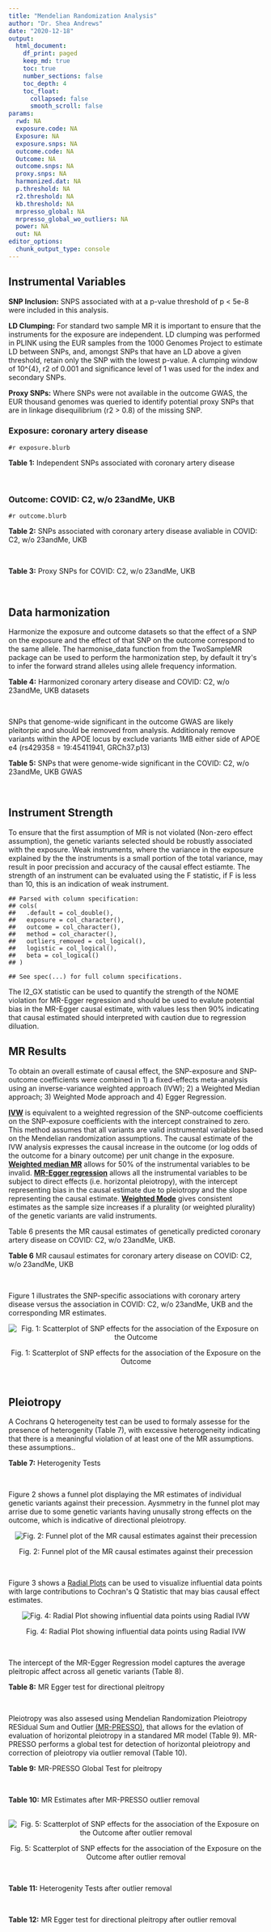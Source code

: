 ```yaml
---
title: "Mendelian Randomization Analysis"
author: "Dr. Shea Andrews"
date: "2020-12-18"
output:
  html_document:
    df_print: paged
    keep_md: true
    toc: true
    number_sections: false
    toc_depth: 4
    toc_float:
      collapsed: false
      smooth_scroll: false
params:
  rwd: NA
  exposure.code: NA
  Exposure: NA
  exposure.snps: NA
  outcome.code: NA
  Outcome: NA
  outcome.snps: NA
  proxy.snps: NA
  harmonized.dat: NA
  p.threshold: NA
  r2.threshold: NA
  kb.threshold: NA
  mrpresso_global: NA
  mrpresso_global_wo_outliers: NA
  power: NA
  out: NA
editor_options:
  chunk_output_type: console
---
```







## Instrumental Variables
**SNP Inclusion:** SNPS associated with at a p-value threshold of p < 5e-8 were included in this analysis.
<br>

**LD Clumping:** For standard two sample MR it is important to ensure that the instruments for the exposure are independent. LD clumping was performed in PLINK using the EUR samples from the 1000 Genomes Project to estimate LD between SNPs, and, amongst SNPs that have an LD above a given threshold, retain only the SNP with the lowest p-value. A clumping window of 10^{4}, r2 of 0.001 and significance level of 1 was used for the index and secondary SNPs.
<br>

**Proxy SNPs:** Where SNPs were not available in the outcome GWAS, the EUR thousand genomes was queried to identify potential proxy SNPs that are in linkage disequilibrium (r2 > 0.8) of the missing SNP.
<br>

### Exposure: coronary artery disease
`#r exposure.blurb`
<br>

**Table 1:** Independent SNPs associated with coronary artery disease
<div data-pagedtable="false">
  <script data-pagedtable-source type="application/json">
{"columns":[{"label":["SNP"],"name":[1],"type":["chr"],"align":["left"]},{"label":["CHROM"],"name":[2],"type":["dbl"],"align":["right"]},{"label":["POS"],"name":[3],"type":["dbl"],"align":["right"]},{"label":["REF"],"name":[4],"type":["chr"],"align":["left"]},{"label":["ALT"],"name":[5],"type":["chr"],"align":["left"]},{"label":["AF"],"name":[6],"type":["dbl"],"align":["right"]},{"label":["BETA"],"name":[7],"type":["dbl"],"align":["right"]},{"label":["SE"],"name":[8],"type":["dbl"],"align":["right"]},{"label":["Z"],"name":[9],"type":["dbl"],"align":["right"]},{"label":["P"],"name":[10],"type":["dbl"],"align":["right"]},{"label":["N"],"name":[11],"type":["dbl"],"align":["right"]},{"label":["TRAIT"],"name":[12],"type":["chr"],"align":["left"]}],"data":[{"1":"rs9970807","2":"1","3":"56965664","4":"C","5":"T","6":"0.084903","7":"-0.125750","8":"0.0166950","9":"-7.532200","10":"5.00e-14","11":"184305","12":"coronary_artery_disease"},{"1":"rs7528419","2":"1","3":"109817192","4":"A","5":"G","6":"0.214180","7":"-0.114530","8":"0.0114820","9":"-9.974740","10":"1.97e-23","11":"184305","12":"coronary_artery_disease"},{"1":"rs6689306","2":"1","3":"154395946","4":"A","5":"G","6":"0.552455","7":"-0.056012","8":"0.0094061","9":"-5.954859","10":"2.60e-09","11":"184305","12":"coronary_artery_disease"},{"1":"rs67180937","2":"1","3":"222823743","4":"T","5":"G","6":"0.663052","7":"0.078807","8":"0.0110551","9":"7.128565","10":"1.01e-12","11":"184305","12":"coronary_artery_disease"},{"1":"rs16986953","2":"2","3":"19942473","4":"G","5":"A","6":"0.104706","7":"0.085160","8":"0.0150265","9":"5.667320","10":"1.45e-08","11":"184305","12":"coronary_artery_disease"},{"1":"rs515135","2":"2","3":"21286057","4":"T","5":"C","6":"0.791985","7":"0.067499","8":"0.0121924","9":"5.536154","10":"3.09e-08","11":"184305","12":"coronary_artery_disease"},{"1":"rs7568458","2":"2","3":"85788175","4":"T","5":"A","6":"0.448518","7":"0.059618","8":"0.0095093","9":"6.269440","10":"3.62e-10","11":"184305","12":"coronary_artery_disease"},{"1":"rs17678683","2":"2","3":"145286559","4":"T","5":"G","6":"0.087681","7":"0.098786","8":"0.0166548","9":"5.931380","10":"3.00e-09","11":"184305","12":"coronary_artery_disease"},{"1":"rs115654617","2":"2","3":"203893999","4":"C","5":"A","6":"0.106962","7":"0.137846","8":"0.0158314","9":"8.707130","10":"3.12e-18","11":"184305","12":"coronary_artery_disease"},{"1":"rs1199338","2":"3","3":"138087467","4":"A","5":"C","6":"0.161866","7":"0.073596","8":"0.0124987","9":"5.888290","10":"3.90e-09","11":"184305","12":"coronary_artery_disease"},{"1":"rs17087335","2":"4","3":"57838583","4":"G","5":"T","6":"0.214637","7":"0.060764","8":"0.0111159","9":"5.466400","10":"4.59e-08","11":"184305","12":"coronary_artery_disease"},{"1":"rs4593108","2":"4","3":"148281001","4":"C","5":"G","6":"0.204651","7":"-0.070830","8":"0.0115558","9":"-6.129390","10":"8.82e-10","11":"184305","12":"coronary_artery_disease"},{"1":"rs9349379","2":"6","3":"12903957","4":"A","5":"G","6":"0.431606","7":"0.131836","8":"0.0096527","9":"13.657900","10":"1.81e-42","11":"184305","12":"coronary_artery_disease"},{"1":"rs56336142","2":"6","3":"39134099","4":"T","5":"C","6":"0.192738","7":"-0.066813","8":"0.0118763","9":"-5.625740","10":"1.85e-08","11":"184305","12":"coronary_artery_disease"},{"1":"rs12202017","2":"6","3":"134173151","4":"A","5":"G","6":"0.300047","7":"-0.066813","8":"0.0099612","9":"-6.707320","10":"1.98e-11","11":"184305","12":"coronary_artery_disease"},{"1":"rs9457927","2":"6","3":"160910282","4":"A","5":"G","6":"0.018743","7":"0.357354","8":"0.0373549","9":"9.566460","10":"1.11e-21","11":"184305","12":"coronary_artery_disease"},{"1":"rs55730499","2":"6","3":"161005610","4":"C","5":"T","6":"0.056243","7":"0.316641","8":"0.0242403","9":"13.062600","10":"5.39e-39","11":"184305","12":"coronary_artery_disease"},{"1":"rs2107595","2":"7","3":"19049388","4":"G","5":"A","6":"0.200470","7":"0.073415","8":"0.0112951","9":"6.499720","10":"8.05e-11","11":"184305","12":"coronary_artery_disease"},{"1":"rs11556924","2":"7","3":"129663496","4":"C","5":"T","6":"0.313325","7":"-0.072569","8":"0.0110605","9":"-6.561100","10":"5.34e-11","11":"184305","12":"coronary_artery_disease"},{"1":"rs3918226","2":"7","3":"150690176","4":"C","5":"T","6":"0.064515","7":"0.133315","8":"0.0221275","9":"6.024860","10":"1.69e-09","11":"184305","12":"coronary_artery_disease"},{"1":"rs2891168","2":"9","3":"22098619","4":"A","5":"G","6":"0.488668","7":"0.193401","8":"0.0091877","9":"21.050000","10":"2.29e-98","11":"184305","12":"coronary_artery_disease"},{"1":"rs2519093","2":"9","3":"136141870","4":"C","5":"T","6":"0.190872","7":"0.079704","8":"0.0117524","9":"6.781930","10":"1.19e-11","11":"184305","12":"coronary_artery_disease"},{"1":"rs2487928","2":"10","3":"30323892","4":"G","5":"A","6":"0.418221","7":"0.062633","8":"0.0095049","9":"6.589550","10":"4.41e-11","11":"184305","12":"coronary_artery_disease"},{"1":"rs1870634","2":"10","3":"44480811","4":"T","5":"G","6":"0.637485","7":"0.075878","8":"0.0097113","9":"7.813372","10":"5.55e-15","11":"184305","12":"coronary_artery_disease"},{"1":"rs1412444","2":"10","3":"91002927","4":"C","5":"T","6":"0.369131","7":"0.066812","8":"0.0096809","9":"6.901420","10":"5.15e-12","11":"184305","12":"coronary_artery_disease"},{"1":"rs11191416","2":"10","3":"104604916","4":"T","5":"G","6":"0.127470","7":"-0.079249","8":"0.0135252","9":"-5.859360","10":"4.65e-09","11":"184305","12":"coronary_artery_disease"},{"1":"rs10840293","2":"11","3":"9751196","4":"G","5":"A","6":"0.549821","7":"0.054714","8":"0.0096190","9":"5.688117","10":"1.28e-08","11":"184305","12":"coronary_artery_disease"},{"1":"rs2128739","2":"11","3":"103673277","4":"A","5":"C","6":"0.676464","7":"-0.065565","8":"0.0100568","9":"-6.519469","10":"7.05e-11","11":"184305","12":"coronary_artery_disease"},{"1":"rs2681472","2":"12","3":"90008959","4":"A","5":"G","6":"0.201306","7":"0.074114","8":"0.0113331","9":"6.539610","10":"6.17e-11","11":"184305","12":"coronary_artery_disease"},{"1":"rs11065979","2":"12","3":"112059557","4":"C","5":"T","6":"0.365499","7":"0.068556","8":"0.0107672","9":"6.367110","10":"1.93e-10","11":"184305","12":"coronary_artery_disease"},{"1":"rs11838776","2":"13","3":"111040681","4":"G","5":"A","6":"0.263277","7":"0.068566","8":"0.0107552","9":"6.375150","10":"1.83e-10","11":"184305","12":"coronary_artery_disease"},{"1":"rs10139550","2":"14","3":"100145710","4":"C","5":"G","6":"0.423033","7":"0.055380","8":"0.0097569","9":"5.675980","10":"1.38e-08","11":"184305","12":"coronary_artery_disease"},{"1":"rs56062135","2":"15","3":"67455630","4":"C","5":"T","6":"0.205729","7":"-0.069743","8":"0.0118937","9":"-5.863860","10":"4.52e-09","11":"184305","12":"coronary_artery_disease"},{"1":"rs4468572","2":"15","3":"79124475","4":"T","5":"C","6":"0.585831","7":"0.077234","8":"0.0095277","9":"8.106259","10":"4.44e-16","11":"184305","12":"coronary_artery_disease"},{"1":"rs8042271","2":"15","3":"89574218","4":"G","5":"A","6":"0.097718","7":"-0.096711","8":"0.0175662","9":"-5.505516","10":"3.68e-08","11":"184305","12":"coronary_artery_disease"},{"1":"rs7212798","2":"17","3":"59013488","4":"T","5":"C","6":"0.146516","7":"0.079961","8":"0.0142216","9":"5.622500","10":"1.88e-08","11":"184305","12":"coronary_artery_disease"},{"1":"rs663129","2":"18","3":"57838401","4":"G","5":"A","6":"0.256835","7":"0.058163","8":"0.0105173","9":"5.530220","10":"3.20e-08","11":"184305","12":"coronary_artery_disease"},{"1":"rs56289821","2":"19","3":"11188247","4":"G","5":"A","6":"0.100378","7":"-0.133610","8":"0.0170415","9":"-7.840270","10":"4.44e-15","11":"184305","12":"coronary_artery_disease"},{"1":"rs4420638","2":"19","3":"45422946","4":"A","5":"G","6":"0.166036","7":"0.091906","8":"0.0140977","9":"6.519220","10":"7.07e-11","11":"184305","12":"coronary_artery_disease"},{"1":"rs28451064","2":"21","3":"35593827","4":"G","5":"A","6":"0.121186","7":"0.127571","8":"0.0159520","9":"7.997180","10":"1.33e-15","11":"184305","12":"coronary_artery_disease"},{"1":"rs180803","2":"22","3":"24658858","4":"G","5":"T","6":"0.029268","7":"-0.180923","8":"0.0283062","9":"-6.391639","10":"1.64e-10","11":"184305","12":"coronary_artery_disease"}],"options":{"columns":{"min":{},"max":[10]},"rows":{"min":[10],"max":[10]},"pages":{}}}
  </script>
</div>
<br>

### Outcome: COVID: C2, w/o 23andMe, UKB
`#r outcome.blurb`
<br>

**Table 2:** SNPs associated with coronary artery disease avaliable in COVID: C2, w/o 23andMe, UKB
<div data-pagedtable="false">
  <script data-pagedtable-source type="application/json">
{"columns":[{"label":["SNP"],"name":[1],"type":["chr"],"align":["left"]},{"label":["CHROM"],"name":[2],"type":["dbl"],"align":["right"]},{"label":["POS"],"name":[3],"type":["dbl"],"align":["right"]},{"label":["REF"],"name":[4],"type":["chr"],"align":["left"]},{"label":["ALT"],"name":[5],"type":["chr"],"align":["left"]},{"label":["AF"],"name":[6],"type":["dbl"],"align":["right"]},{"label":["BETA"],"name":[7],"type":["dbl"],"align":["right"]},{"label":["SE"],"name":[8],"type":["dbl"],"align":["right"]},{"label":["Z"],"name":[9],"type":["dbl"],"align":["right"]},{"label":["P"],"name":[10],"type":["dbl"],"align":["right"]},{"label":["N"],"name":[11],"type":["dbl"],"align":["right"]},{"label":["TRAIT"],"name":[12],"type":["chr"],"align":["left"]}],"data":[{"1":"rs9970807","2":"1","3":"56965664","4":"C","5":"T","6":"0.09998","7":"-0.00433550","8":"0.026720","9":"-0.16225674","10":"0.871100","11":"926803","12":"covid_vs._population__eur_w/o_23andMe__ukbb"},{"1":"rs7528419","2":"1","3":"109817192","4":"A","5":"G","6":"0.22330","7":"0.00671750","8":"0.018635","9":"0.36047760","10":"0.718500","11":"926803","12":"covid_vs._population__eur_w/o_23andMe__ukbb"},{"1":"rs6689306","2":"1","3":"154395946","4":"A","5":"G","6":"0.56140","7":"-0.00652460","8":"0.016886","9":"-0.38639109","10":"0.699200","11":"911128","12":"covid_vs._population__eur_w/o_23andMe__ukbb"},{"1":"rs67180937","2":"1","3":"222823743","4":"T","5":"G","6":"0.70220","7":"0.02084900","8":"0.021315","9":"0.97813746","10":"0.328000","11":"258678","12":"covid_vs._population__eur_w/o_23andMe__ukbb"},{"1":"rs16986953","2":"2","3":"19942473","4":"G","5":"A","6":"0.07599","7":"-0.00916710","8":"0.029535","9":"-0.31038090","10":"0.756300","11":"926803","12":"covid_vs._population__eur_w/o_23andMe__ukbb"},{"1":"rs515135","2":"2","3":"21286057","4":"T","5":"C","6":"0.81800","7":"-0.00400200","8":"0.021125","9":"-0.18944379","10":"0.849700","11":"916747","12":"covid_vs._population__eur_w/o_23andMe__ukbb"},{"1":"rs7568458","2":"2","3":"85788175","4":"T","5":"A","6":"0.44460","7":"-0.02629400","8":"0.015435","9":"-1.70353094","10":"0.088460","11":"926802","12":"covid_vs._population__eur_w/o_23andMe__ukbb"},{"1":"rs17678683","2":"2","3":"145286559","4":"T","5":"G","6":"0.10840","7":"-0.01122300","8":"0.026495","9":"-0.42358936","10":"0.671900","11":"927103","12":"covid_vs._population__eur_w/o_23andMe__ukbb"},{"1":"rs115654617","2":"2","3":"203893999","4":"C","5":"A","6":"0.12830","7":"0.01329900","8":"0.022832","9":"0.58247197","10":"0.560200","11":"927103","12":"covid_vs._population__eur_w/o_23andMe__ukbb"},{"1":"rs1199338","2":"3","3":"138087467","4":"A","5":"C","6":"0.16320","7":"0.02135300","8":"0.020860","9":"1.02363375","10":"0.306000","11":"926803","12":"covid_vs._population__eur_w/o_23andMe__ukbb"},{"1":"rs17087335","2":"4","3":"57838583","4":"G","5":"T","6":"0.21790","7":"0.03326200","8":"0.019319","9":"1.72172473","10":"0.085120","11":"926803","12":"covid_vs._population__eur_w/o_23andMe__ukbb"},{"1":"rs4593108","2":"4","3":"148281001","4":"C","5":"G","6":"0.18230","7":"-0.02660700","8":"0.022043","9":"-1.20704986","10":"0.227400","11":"916747","12":"covid_vs._population__eur_w/o_23andMe__ukbb"},{"1":"rs9349379","2":"6","3":"12903957","4":"A","5":"G","6":"0.42530","7":"-0.01269600","8":"0.015603","9":"-0.81368968","10":"0.415900","11":"926803","12":"covid_vs._population__eur_w/o_23andMe__ukbb"},{"1":"rs56336142","2":"6","3":"39134099","4":"T","5":"C","6":"0.23370","7":"-0.03217900","8":"0.020365","9":"-1.58011294","10":"0.114100","11":"916745","12":"covid_vs._population__eur_w/o_23andMe__ukbb"},{"1":"rs12202017","2":"6","3":"134173151","4":"A","5":"G","6":"0.26450","7":"-0.02044300","8":"0.020231","9":"-1.01047897","10":"0.312300","11":"907627","12":"covid_vs._population__eur_w/o_23andMe__ukbb"},{"1":"rs9457927","2":"6","3":"160910282","4":"A","5":"G","6":"0.02767","7":"0.07692000","8":"0.066226","9":"1.16147737","10":"0.245400","11":"916083","12":"covid_vs._population__eur_w/o_23andMe__ukbb"},{"1":"rs55730499","2":"6","3":"161005610","4":"C","5":"T","6":"0.06955","7":"-0.03579400","8":"0.031338","9":"-1.14219159","10":"0.253400","11":"927103","12":"covid_vs._population__eur_w/o_23andMe__ukbb"},{"1":"rs2107595","2":"7","3":"19049388","4":"G","5":"A","6":"0.18300","7":"0.01880600","8":"0.023858","9":"0.78824713","10":"0.430600","11":"907627","12":"covid_vs._population__eur_w/o_23andMe__ukbb"},{"1":"rs11556924","2":"7","3":"129663496","4":"C","5":"T","6":"0.35890","7":"-0.03399800","8":"0.015810","9":"-2.15041113","10":"0.031520","11":"926803","12":"covid_vs._population__eur_w/o_23andMe__ukbb"},{"1":"rs3918226","2":"7","3":"150690176","4":"C","5":"T","6":"0.08830","7":"0.00724560","8":"0.029881","9":"0.24248184","10":"0.808400","11":"916747","12":"covid_vs._population__eur_w/o_23andMe__ukbb"},{"1":"rs2891168","2":"9","3":"22098619","4":"A","5":"G","6":"0.45490","7":"0.00267460","8":"0.015357","9":"0.17416162","10":"0.861700","11":"926803","12":"covid_vs._population__eur_w/o_23andMe__ukbb"},{"1":"rs2519093","2":"9","3":"136141870","4":"C","5":"T","6":"0.18290","7":"0.07509800","8":"0.021096","9":"3.55982000","10":"0.000371","11":"911350","12":"covid_vs._population__eur_w/o_23andMe__ukbb"},{"1":"rs2487928","2":"10","3":"30323892","4":"G","5":"A","6":"0.45640","7":"-0.00093731","8":"0.016610","9":"-0.05643046","10":"0.955000","11":"916747","12":"covid_vs._population__eur_w/o_23andMe__ukbb"},{"1":"rs1870634","2":"10","3":"44480811","4":"T","5":"G","6":"0.67390","7":"0.00250630","8":"0.016369","9":"0.15311259","10":"0.878300","11":"927103","12":"covid_vs._population__eur_w/o_23andMe__ukbb"},{"1":"rs1412444","2":"10","3":"91002927","4":"C","5":"T","6":"0.37050","7":"0.00525240","8":"0.016143","9":"0.32536703","10":"0.744900","11":"926803","12":"covid_vs._population__eur_w/o_23andMe__ukbb"},{"1":"rs11191416","2":"10","3":"104604916","4":"T","5":"G","6":"0.11030","7":"-0.02605300","8":"0.027892","9":"-0.93406712","10":"0.350300","11":"917683","12":"covid_vs._population__eur_w/o_23andMe__ukbb"},{"1":"rs10840293","2":"11","3":"9751196","4":"G","5":"A","6":"0.59850","7":"0.03900300","8":"0.018575","9":"2.09975774","10":"0.035750","11":"907627","12":"covid_vs._population__eur_w/o_23andMe__ukbb"},{"1":"rs2128739","2":"11","3":"103673277","4":"A","5":"C","6":"0.73870","7":"0.00956740","8":"0.017128","9":"0.55858244","10":"0.576400","11":"926803","12":"covid_vs._population__eur_w/o_23andMe__ukbb"},{"1":"rs2681472","2":"12","3":"90008959","4":"A","5":"G","6":"0.15290","7":"-0.02029400","8":"0.020427","9":"-0.99348901","10":"0.320500","11":"926803","12":"covid_vs._population__eur_w/o_23andMe__ukbb"},{"1":"rs11065979","2":"12","3":"112059557","4":"C","5":"T","6":"0.39630","7":"-0.02148100","8":"0.016947","9":"-1.26753998","10":"0.205000","11":"916747","12":"covid_vs._population__eur_w/o_23andMe__ukbb"},{"1":"rs11838776","2":"13","3":"111040681","4":"G","5":"A","6":"0.28360","7":"-0.01189000","8":"0.020104","9":"-0.59142459","10":"0.554300","11":"907627","12":"covid_vs._population__eur_w/o_23andMe__ukbb"},{"1":"rs10139550","2":"14","3":"100145710","4":"C","5":"G","6":"0.43770","7":"-0.01170200","8":"0.016637","9":"-0.70337200","10":"0.481800","11":"916747","12":"covid_vs._population__eur_w/o_23andMe__ukbb"},{"1":"rs56062135","2":"15","3":"67455630","4":"C","5":"T","6":"0.24930","7":"-0.00226420","8":"0.019382","9":"-0.11681973","10":"0.907000","11":"917683","12":"covid_vs._population__eur_w/o_23andMe__ukbb"},{"1":"rs4468572","2":"15","3":"79124475","4":"T","5":"C","6":"0.61020","7":"0.01942700","8":"0.016756","9":"1.15940559","10":"0.246300","11":"916747","12":"covid_vs._population__eur_w/o_23andMe__ukbb"},{"1":"rs8042271","2":"15","3":"89574218","4":"G","5":"A","6":"0.08793","7":"-0.00597310","8":"0.039110","9":"-0.15272565","10":"0.878600","11":"916747","12":"covid_vs._population__eur_w/o_23andMe__ukbb"},{"1":"rs7212798","2":"17","3":"59013488","4":"T","5":"C","6":"0.15570","7":"-0.00707320","8":"0.028327","9":"-0.24969817","10":"0.802800","11":"729844","12":"covid_vs._population__eur_w/o_23andMe__ukbb"},{"1":"rs663129","2":"18","3":"57838401","4":"G","5":"A","6":"0.22590","7":"0.00574010","8":"0.018125","9":"0.31669517","10":"0.751500","11":"926139","12":"covid_vs._population__eur_w/o_23andMe__ukbb"},{"1":"rs56289821","2":"19","3":"11188247","4":"G","5":"A","6":"0.10890","7":"-0.02278800","8":"0.024113","9":"-0.94505039","10":"0.344600","11":"927103","12":"covid_vs._population__eur_w/o_23andMe__ukbb"},{"1":"rs4420638","2":"19","3":"45422946","4":"A","5":"G","6":"0.21640","7":"-0.00067657","8":"0.020050","9":"-0.03374414","10":"0.973100","11":"926803","12":"covid_vs._population__eur_w/o_23andMe__ukbb"},{"1":"rs28451064","2":"21","3":"35593827","4":"G","5":"A","6":"0.14640","7":"-0.03034600","8":"0.025284","9":"-1.20020566","10":"0.230100","11":"916747","12":"covid_vs._population__eur_w/o_23andMe__ukbb"},{"1":"rs180803","2":"NA","3":"NA","4":"NA","5":"NA","6":"NA","7":"NA","8":"NA","9":"NA","10":"NA","11":"NA","12":"NA"}],"options":{"columns":{"min":{},"max":[10]},"rows":{"min":[10],"max":[10]},"pages":{}}}
  </script>
</div>
<br>

**Table 3:** Proxy SNPs for COVID: C2, w/o 23andMe, UKB
<div data-pagedtable="false">
  <script data-pagedtable-source type="application/json">
{"columns":[{"label":["target_snp"],"name":[1],"type":["chr"],"align":["left"]},{"label":["proxy_snp"],"name":[2],"type":["chr"],"align":["left"]},{"label":["ld.r2"],"name":[3],"type":["dbl"],"align":["right"]},{"label":["Dprime"],"name":[4],"type":["dbl"],"align":["right"]},{"label":["PHASE"],"name":[5],"type":["chr"],"align":["left"]},{"label":["X12"],"name":[6],"type":["lgl"],"align":["right"]},{"label":["CHROM"],"name":[7],"type":["dbl"],"align":["right"]},{"label":["POS"],"name":[8],"type":["dbl"],"align":["right"]},{"label":["REF.proxy"],"name":[9],"type":["lgl"],"align":["right"]},{"label":["ALT.proxy"],"name":[10],"type":["chr"],"align":["left"]},{"label":["AF"],"name":[11],"type":["dbl"],"align":["right"]},{"label":["BETA"],"name":[12],"type":["dbl"],"align":["right"]},{"label":["SE"],"name":[13],"type":["dbl"],"align":["right"]},{"label":["Z"],"name":[14],"type":["dbl"],"align":["right"]},{"label":["P"],"name":[15],"type":["dbl"],"align":["right"]},{"label":["N"],"name":[16],"type":["dbl"],"align":["right"]},{"label":["TRAIT"],"name":[17],"type":["chr"],"align":["left"]},{"label":["ref"],"name":[18],"type":["lgl"],"align":["right"]},{"label":["ref.proxy"],"name":[19],"type":["chr"],"align":["left"]},{"label":["alt"],"name":[20],"type":["chr"],"align":["left"]},{"label":["alt.proxy"],"name":[21],"type":["lgl"],"align":["right"]},{"label":["ALT"],"name":[22],"type":["lgl"],"align":["right"]},{"label":["REF"],"name":[23],"type":["chr"],"align":["left"]},{"label":["proxy.outcome"],"name":[24],"type":["lgl"],"align":["right"]}],"data":[{"1":"rs180803","2":"rs5760293","3":"1","4":"1","5":"TG/GT","6":"NA","7":"22","8":"24662171","9":"TRUE","10":"G","11":"0.01855","12":"0.052055","13":"0.079406","14":"0.655555","15":"0.5121","16":"904974","17":"covid_vs._population__eur_w/o_23andMe__ukbb","18":"TRUE","19":"G","20":"G","21":"TRUE","22":"TRUE","23":"G","24":"TRUE"}],"options":{"columns":{"min":{},"max":[10]},"rows":{"min":[10],"max":[10]},"pages":{}}}
  </script>
</div>
<br>

## Data harmonization
Harmonize the exposure and outcome datasets so that the effect of a SNP on the exposure and the effect of that SNP on the outcome correspond to the same allele. The harmonise_data function from the TwoSampleMR package can be used to perform the harmonization step, by default it try's to infer the forward strand alleles using allele frequency information.
<br>

**Table 4:** Harmonized coronary artery disease and COVID: C2, w/o 23andMe, UKB datasets
<div data-pagedtable="false">
  <script data-pagedtable-source type="application/json">
{"columns":[{"label":["SNP"],"name":[1],"type":["chr"],"align":["left"]},{"label":["effect_allele.exposure"],"name":[2],"type":["chr"],"align":["left"]},{"label":["other_allele.exposure"],"name":[3],"type":["chr"],"align":["left"]},{"label":["effect_allele.outcome"],"name":[4],"type":["chr"],"align":["left"]},{"label":["other_allele.outcome"],"name":[5],"type":["chr"],"align":["left"]},{"label":["beta.exposure"],"name":[6],"type":["dbl"],"align":["right"]},{"label":["beta.outcome"],"name":[7],"type":["dbl"],"align":["right"]},{"label":["eaf.exposure"],"name":[8],"type":["dbl"],"align":["right"]},{"label":["eaf.outcome"],"name":[9],"type":["dbl"],"align":["right"]},{"label":["remove"],"name":[10],"type":["lgl"],"align":["right"]},{"label":["palindromic"],"name":[11],"type":["lgl"],"align":["right"]},{"label":["ambiguous"],"name":[12],"type":["lgl"],"align":["right"]},{"label":["id.outcome"],"name":[13],"type":["chr"],"align":["left"]},{"label":["chr.outcome"],"name":[14],"type":["dbl"],"align":["right"]},{"label":["pos.outcome"],"name":[15],"type":["dbl"],"align":["right"]},{"label":["se.outcome"],"name":[16],"type":["dbl"],"align":["right"]},{"label":["z.outcome"],"name":[17],"type":["dbl"],"align":["right"]},{"label":["pval.outcome"],"name":[18],"type":["dbl"],"align":["right"]},{"label":["samplesize.outcome"],"name":[19],"type":["dbl"],"align":["right"]},{"label":["outcome"],"name":[20],"type":["chr"],"align":["left"]},{"label":["mr_keep.outcome"],"name":[21],"type":["lgl"],"align":["right"]},{"label":["pval_origin.outcome"],"name":[22],"type":["chr"],"align":["left"]},{"label":["chr.exposure"],"name":[23],"type":["dbl"],"align":["right"]},{"label":["pos.exposure"],"name":[24],"type":["dbl"],"align":["right"]},{"label":["se.exposure"],"name":[25],"type":["dbl"],"align":["right"]},{"label":["z.exposure"],"name":[26],"type":["dbl"],"align":["right"]},{"label":["pval.exposure"],"name":[27],"type":["dbl"],"align":["right"]},{"label":["samplesize.exposure"],"name":[28],"type":["dbl"],"align":["right"]},{"label":["exposure"],"name":[29],"type":["chr"],"align":["left"]},{"label":["mr_keep.exposure"],"name":[30],"type":["lgl"],"align":["right"]},{"label":["pval_origin.exposure"],"name":[31],"type":["chr"],"align":["left"]},{"label":["id.exposure"],"name":[32],"type":["chr"],"align":["left"]},{"label":["action"],"name":[33],"type":["dbl"],"align":["right"]},{"label":["mr_keep"],"name":[34],"type":["lgl"],"align":["right"]},{"label":["pt"],"name":[35],"type":["dbl"],"align":["right"]},{"label":["pleitropy_keep"],"name":[36],"type":["lgl"],"align":["right"]},{"label":["mrpresso_RSSobs"],"name":[37],"type":["lgl"],"align":["right"]},{"label":["mrpresso_pval"],"name":[38],"type":["lgl"],"align":["right"]},{"label":["mrpresso_keep"],"name":[39],"type":["lgl"],"align":["right"]}],"data":[{"1":"rs10139550","2":"G","3":"C","4":"G","5":"C","6":"0.055380","7":"-0.01170200","8":"0.423033","9":"0.43770","10":"FALSE","11":"TRUE","12":"TRUE","13":"LicXkl","14":"14","15":"100145710","16":"0.016637","17":"-0.70337200","18":"0.481800","19":"916747","20":"covidhgi2020anaC2v4eurwoukbb","21":"TRUE","22":"reported","23":"14","24":"100145710","25":"0.0097569","26":"5.675980","27":"1.38e-08","28":"184305","29":"Nikpay2015cad","30":"TRUE","31":"reported","32":"HePmzS","33":"2","34":"FALSE","35":"5e-08","36":"TRUE","37":"NA","38":"NA","39":"NA"},{"1":"rs10840293","2":"A","3":"G","4":"A","5":"G","6":"0.054714","7":"0.03900300","8":"0.549821","9":"0.59850","10":"FALSE","11":"FALSE","12":"FALSE","13":"LicXkl","14":"11","15":"9751196","16":"0.018575","17":"2.09975774","18":"0.035750","19":"907627","20":"covidhgi2020anaC2v4eurwoukbb","21":"TRUE","22":"reported","23":"11","24":"9751196","25":"0.0096190","26":"5.688117","27":"1.28e-08","28":"184305","29":"Nikpay2015cad","30":"TRUE","31":"reported","32":"HePmzS","33":"2","34":"TRUE","35":"5e-08","36":"TRUE","37":"NA","38":"NA","39":"TRUE"},{"1":"rs11065979","2":"T","3":"C","4":"T","5":"C","6":"0.068556","7":"-0.02148100","8":"0.365499","9":"0.39630","10":"FALSE","11":"FALSE","12":"FALSE","13":"LicXkl","14":"12","15":"112059557","16":"0.016947","17":"-1.26753998","18":"0.205000","19":"916747","20":"covidhgi2020anaC2v4eurwoukbb","21":"TRUE","22":"reported","23":"12","24":"112059557","25":"0.0107672","26":"6.367110","27":"1.93e-10","28":"184305","29":"Nikpay2015cad","30":"TRUE","31":"reported","32":"HePmzS","33":"2","34":"TRUE","35":"5e-08","36":"TRUE","37":"NA","38":"NA","39":"TRUE"},{"1":"rs11191416","2":"G","3":"T","4":"G","5":"T","6":"-0.079249","7":"-0.02605300","8":"0.127470","9":"0.11030","10":"FALSE","11":"FALSE","12":"FALSE","13":"LicXkl","14":"10","15":"104604916","16":"0.027892","17":"-0.93406712","18":"0.350300","19":"917683","20":"covidhgi2020anaC2v4eurwoukbb","21":"TRUE","22":"reported","23":"10","24":"104604916","25":"0.0135252","26":"-5.859360","27":"4.65e-09","28":"184305","29":"Nikpay2015cad","30":"TRUE","31":"reported","32":"HePmzS","33":"2","34":"TRUE","35":"5e-08","36":"TRUE","37":"NA","38":"NA","39":"TRUE"},{"1":"rs11556924","2":"T","3":"C","4":"T","5":"C","6":"-0.072569","7":"-0.03399800","8":"0.313325","9":"0.35890","10":"FALSE","11":"FALSE","12":"FALSE","13":"LicXkl","14":"7","15":"129663496","16":"0.015810","17":"-2.15041113","18":"0.031520","19":"926803","20":"covidhgi2020anaC2v4eurwoukbb","21":"TRUE","22":"reported","23":"7","24":"129663496","25":"0.0110605","26":"-6.561100","27":"5.34e-11","28":"184305","29":"Nikpay2015cad","30":"TRUE","31":"reported","32":"HePmzS","33":"2","34":"TRUE","35":"5e-08","36":"TRUE","37":"NA","38":"NA","39":"TRUE"},{"1":"rs115654617","2":"A","3":"C","4":"A","5":"C","6":"0.137846","7":"0.01329900","8":"0.106962","9":"0.12830","10":"FALSE","11":"FALSE","12":"FALSE","13":"LicXkl","14":"2","15":"203893999","16":"0.022832","17":"0.58247197","18":"0.560200","19":"927103","20":"covidhgi2020anaC2v4eurwoukbb","21":"TRUE","22":"reported","23":"2","24":"203893999","25":"0.0158314","26":"8.707130","27":"3.12e-18","28":"184305","29":"Nikpay2015cad","30":"TRUE","31":"reported","32":"HePmzS","33":"2","34":"TRUE","35":"5e-08","36":"TRUE","37":"NA","38":"NA","39":"TRUE"},{"1":"rs11838776","2":"A","3":"G","4":"A","5":"G","6":"0.068566","7":"-0.01189000","8":"0.263277","9":"0.28360","10":"FALSE","11":"FALSE","12":"FALSE","13":"LicXkl","14":"13","15":"111040681","16":"0.020104","17":"-0.59142459","18":"0.554300","19":"907627","20":"covidhgi2020anaC2v4eurwoukbb","21":"TRUE","22":"reported","23":"13","24":"111040681","25":"0.0107552","26":"6.375150","27":"1.83e-10","28":"184305","29":"Nikpay2015cad","30":"TRUE","31":"reported","32":"HePmzS","33":"2","34":"TRUE","35":"5e-08","36":"TRUE","37":"NA","38":"NA","39":"TRUE"},{"1":"rs1199338","2":"C","3":"A","4":"C","5":"A","6":"0.073596","7":"0.02135300","8":"0.161866","9":"0.16320","10":"FALSE","11":"FALSE","12":"FALSE","13":"LicXkl","14":"3","15":"138087467","16":"0.020860","17":"1.02363375","18":"0.306000","19":"926803","20":"covidhgi2020anaC2v4eurwoukbb","21":"TRUE","22":"reported","23":"3","24":"138087467","25":"0.0124987","26":"5.888290","27":"3.90e-09","28":"184305","29":"Nikpay2015cad","30":"TRUE","31":"reported","32":"HePmzS","33":"2","34":"TRUE","35":"5e-08","36":"TRUE","37":"NA","38":"NA","39":"TRUE"},{"1":"rs12202017","2":"G","3":"A","4":"G","5":"A","6":"-0.066813","7":"-0.02044300","8":"0.300047","9":"0.26450","10":"FALSE","11":"FALSE","12":"FALSE","13":"LicXkl","14":"6","15":"134173151","16":"0.020231","17":"-1.01047897","18":"0.312300","19":"907627","20":"covidhgi2020anaC2v4eurwoukbb","21":"TRUE","22":"reported","23":"6","24":"134173151","25":"0.0099612","26":"-6.707320","27":"1.98e-11","28":"184305","29":"Nikpay2015cad","30":"TRUE","31":"reported","32":"HePmzS","33":"2","34":"TRUE","35":"5e-08","36":"TRUE","37":"NA","38":"NA","39":"TRUE"},{"1":"rs1412444","2":"T","3":"C","4":"T","5":"C","6":"0.066812","7":"0.00525240","8":"0.369131","9":"0.37050","10":"FALSE","11":"FALSE","12":"FALSE","13":"LicXkl","14":"10","15":"91002927","16":"0.016143","17":"0.32536703","18":"0.744900","19":"926803","20":"covidhgi2020anaC2v4eurwoukbb","21":"TRUE","22":"reported","23":"10","24":"91002927","25":"0.0096809","26":"6.901420","27":"5.15e-12","28":"184305","29":"Nikpay2015cad","30":"TRUE","31":"reported","32":"HePmzS","33":"2","34":"TRUE","35":"5e-08","36":"TRUE","37":"NA","38":"NA","39":"TRUE"},{"1":"rs16986953","2":"A","3":"G","4":"A","5":"G","6":"0.085160","7":"-0.00916710","8":"0.104706","9":"0.07599","10":"FALSE","11":"FALSE","12":"FALSE","13":"LicXkl","14":"2","15":"19942473","16":"0.029535","17":"-0.31038090","18":"0.756300","19":"926803","20":"covidhgi2020anaC2v4eurwoukbb","21":"TRUE","22":"reported","23":"2","24":"19942473","25":"0.0150265","26":"5.667320","27":"1.45e-08","28":"184305","29":"Nikpay2015cad","30":"TRUE","31":"reported","32":"HePmzS","33":"2","34":"TRUE","35":"5e-08","36":"TRUE","37":"NA","38":"NA","39":"TRUE"},{"1":"rs17087335","2":"T","3":"G","4":"T","5":"G","6":"0.060764","7":"0.03326200","8":"0.214637","9":"0.21790","10":"FALSE","11":"FALSE","12":"FALSE","13":"LicXkl","14":"4","15":"57838583","16":"0.019319","17":"1.72172473","18":"0.085120","19":"926803","20":"covidhgi2020anaC2v4eurwoukbb","21":"TRUE","22":"reported","23":"4","24":"57838583","25":"0.0111159","26":"5.466400","27":"4.59e-08","28":"184305","29":"Nikpay2015cad","30":"TRUE","31":"reported","32":"HePmzS","33":"2","34":"TRUE","35":"5e-08","36":"TRUE","37":"NA","38":"NA","39":"TRUE"},{"1":"rs17678683","2":"G","3":"T","4":"G","5":"T","6":"0.098786","7":"-0.01122300","8":"0.087681","9":"0.10840","10":"FALSE","11":"FALSE","12":"FALSE","13":"LicXkl","14":"2","15":"145286559","16":"0.026495","17":"-0.42358936","18":"0.671900","19":"927103","20":"covidhgi2020anaC2v4eurwoukbb","21":"TRUE","22":"reported","23":"2","24":"145286559","25":"0.0166548","26":"5.931380","27":"3.00e-09","28":"184305","29":"Nikpay2015cad","30":"TRUE","31":"reported","32":"HePmzS","33":"2","34":"TRUE","35":"5e-08","36":"TRUE","37":"NA","38":"NA","39":"TRUE"},{"1":"rs180803","2":"T","3":"G","4":"T","5":"G","6":"-0.180923","7":"0.05205500","8":"0.029268","9":"0.01855","10":"FALSE","11":"FALSE","12":"FALSE","13":"LicXkl","14":"22","15":"24662171","16":"0.079406","17":"0.65555500","18":"0.512100","19":"904974","20":"covidhgi2020anaC2v4eurwoukbb","21":"TRUE","22":"reported","23":"22","24":"24658858","25":"0.0283062","26":"-6.391639","27":"1.64e-10","28":"184305","29":"Nikpay2015cad","30":"TRUE","31":"reported","32":"HePmzS","33":"2","34":"TRUE","35":"5e-08","36":"TRUE","37":"NA","38":"NA","39":"TRUE"},{"1":"rs1870634","2":"G","3":"T","4":"G","5":"T","6":"0.075878","7":"0.00250630","8":"0.637485","9":"0.67390","10":"FALSE","11":"FALSE","12":"FALSE","13":"LicXkl","14":"10","15":"44480811","16":"0.016369","17":"0.15311259","18":"0.878300","19":"927103","20":"covidhgi2020anaC2v4eurwoukbb","21":"TRUE","22":"reported","23":"10","24":"44480811","25":"0.0097113","26":"7.813372","27":"5.55e-15","28":"184305","29":"Nikpay2015cad","30":"TRUE","31":"reported","32":"HePmzS","33":"2","34":"TRUE","35":"5e-08","36":"TRUE","37":"NA","38":"NA","39":"TRUE"},{"1":"rs2107595","2":"A","3":"G","4":"A","5":"G","6":"0.073415","7":"0.01880600","8":"0.200470","9":"0.18300","10":"FALSE","11":"FALSE","12":"FALSE","13":"LicXkl","14":"7","15":"19049388","16":"0.023858","17":"0.78824713","18":"0.430600","19":"907627","20":"covidhgi2020anaC2v4eurwoukbb","21":"TRUE","22":"reported","23":"7","24":"19049388","25":"0.0112951","26":"6.499720","27":"8.05e-11","28":"184305","29":"Nikpay2015cad","30":"TRUE","31":"reported","32":"HePmzS","33":"2","34":"TRUE","35":"5e-08","36":"TRUE","37":"NA","38":"NA","39":"TRUE"},{"1":"rs2128739","2":"C","3":"A","4":"C","5":"A","6":"-0.065565","7":"0.00956740","8":"0.676464","9":"0.73870","10":"FALSE","11":"FALSE","12":"FALSE","13":"LicXkl","14":"11","15":"103673277","16":"0.017128","17":"0.55858244","18":"0.576400","19":"926803","20":"covidhgi2020anaC2v4eurwoukbb","21":"TRUE","22":"reported","23":"11","24":"103673277","25":"0.0100568","26":"-6.519469","27":"7.05e-11","28":"184305","29":"Nikpay2015cad","30":"TRUE","31":"reported","32":"HePmzS","33":"2","34":"TRUE","35":"5e-08","36":"TRUE","37":"NA","38":"NA","39":"TRUE"},{"1":"rs2487928","2":"A","3":"G","4":"A","5":"G","6":"0.062633","7":"-0.00093731","8":"0.418221","9":"0.45640","10":"FALSE","11":"FALSE","12":"FALSE","13":"LicXkl","14":"10","15":"30323892","16":"0.016610","17":"-0.05643046","18":"0.955000","19":"916747","20":"covidhgi2020anaC2v4eurwoukbb","21":"TRUE","22":"reported","23":"10","24":"30323892","25":"0.0095049","26":"6.589550","27":"4.41e-11","28":"184305","29":"Nikpay2015cad","30":"TRUE","31":"reported","32":"HePmzS","33":"2","34":"TRUE","35":"5e-08","36":"TRUE","37":"NA","38":"NA","39":"TRUE"},{"1":"rs2519093","2":"T","3":"C","4":"T","5":"C","6":"0.079704","7":"0.07509800","8":"0.190872","9":"0.18290","10":"FALSE","11":"FALSE","12":"FALSE","13":"LicXkl","14":"9","15":"136141870","16":"0.021096","17":"3.55982000","18":"0.000371","19":"911350","20":"covidhgi2020anaC2v4eurwoukbb","21":"TRUE","22":"reported","23":"9","24":"136141870","25":"0.0117524","26":"6.781930","27":"1.19e-11","28":"184305","29":"Nikpay2015cad","30":"TRUE","31":"reported","32":"HePmzS","33":"2","34":"TRUE","35":"5e-08","36":"TRUE","37":"NA","38":"NA","39":"TRUE"},{"1":"rs2681472","2":"G","3":"A","4":"G","5":"A","6":"0.074114","7":"-0.02029400","8":"0.201306","9":"0.15290","10":"FALSE","11":"FALSE","12":"FALSE","13":"LicXkl","14":"12","15":"90008959","16":"0.020427","17":"-0.99348901","18":"0.320500","19":"926803","20":"covidhgi2020anaC2v4eurwoukbb","21":"TRUE","22":"reported","23":"12","24":"90008959","25":"0.0113331","26":"6.539610","27":"6.17e-11","28":"184305","29":"Nikpay2015cad","30":"TRUE","31":"reported","32":"HePmzS","33":"2","34":"TRUE","35":"5e-08","36":"TRUE","37":"NA","38":"NA","39":"TRUE"},{"1":"rs28451064","2":"A","3":"G","4":"A","5":"G","6":"0.127571","7":"-0.03034600","8":"0.121186","9":"0.14640","10":"FALSE","11":"FALSE","12":"FALSE","13":"LicXkl","14":"21","15":"35593827","16":"0.025284","17":"-1.20020566","18":"0.230100","19":"916747","20":"covidhgi2020anaC2v4eurwoukbb","21":"TRUE","22":"reported","23":"21","24":"35593827","25":"0.0159520","26":"7.997180","27":"1.33e-15","28":"184305","29":"Nikpay2015cad","30":"TRUE","31":"reported","32":"HePmzS","33":"2","34":"TRUE","35":"5e-08","36":"TRUE","37":"NA","38":"NA","39":"TRUE"},{"1":"rs2891168","2":"G","3":"A","4":"G","5":"A","6":"0.193401","7":"0.00267460","8":"0.488668","9":"0.45490","10":"FALSE","11":"FALSE","12":"FALSE","13":"LicXkl","14":"9","15":"22098619","16":"0.015357","17":"0.17416162","18":"0.861700","19":"926803","20":"covidhgi2020anaC2v4eurwoukbb","21":"TRUE","22":"reported","23":"9","24":"22098619","25":"0.0091877","26":"21.050000","27":"2.29e-98","28":"184305","29":"Nikpay2015cad","30":"TRUE","31":"reported","32":"HePmzS","33":"2","34":"TRUE","35":"5e-08","36":"TRUE","37":"NA","38":"NA","39":"TRUE"},{"1":"rs3918226","2":"T","3":"C","4":"T","5":"C","6":"0.133315","7":"0.00724560","8":"0.064515","9":"0.08830","10":"FALSE","11":"FALSE","12":"FALSE","13":"LicXkl","14":"7","15":"150690176","16":"0.029881","17":"0.24248184","18":"0.808400","19":"916747","20":"covidhgi2020anaC2v4eurwoukbb","21":"TRUE","22":"reported","23":"7","24":"150690176","25":"0.0221275","26":"6.024860","27":"1.69e-09","28":"184305","29":"Nikpay2015cad","30":"TRUE","31":"reported","32":"HePmzS","33":"2","34":"TRUE","35":"5e-08","36":"TRUE","37":"NA","38":"NA","39":"TRUE"},{"1":"rs4420638","2":"G","3":"A","4":"G","5":"A","6":"0.091906","7":"-0.00067657","8":"0.166036","9":"0.21640","10":"FALSE","11":"FALSE","12":"FALSE","13":"LicXkl","14":"19","15":"45422946","16":"0.020050","17":"-0.03374414","18":"0.973100","19":"926803","20":"covidhgi2020anaC2v4eurwoukbb","21":"TRUE","22":"reported","23":"19","24":"45422946","25":"0.0140977","26":"6.519220","27":"7.07e-11","28":"184305","29":"Nikpay2015cad","30":"TRUE","31":"reported","32":"HePmzS","33":"2","34":"TRUE","35":"5e-08","36":"TRUE","37":"NA","38":"NA","39":"TRUE"},{"1":"rs4468572","2":"C","3":"T","4":"C","5":"T","6":"0.077234","7":"0.01942700","8":"0.585831","9":"0.61020","10":"FALSE","11":"FALSE","12":"FALSE","13":"LicXkl","14":"15","15":"79124475","16":"0.016756","17":"1.15940559","18":"0.246300","19":"916747","20":"covidhgi2020anaC2v4eurwoukbb","21":"TRUE","22":"reported","23":"15","24":"79124475","25":"0.0095277","26":"8.106259","27":"4.44e-16","28":"184305","29":"Nikpay2015cad","30":"TRUE","31":"reported","32":"HePmzS","33":"2","34":"TRUE","35":"5e-08","36":"TRUE","37":"NA","38":"NA","39":"TRUE"},{"1":"rs4593108","2":"G","3":"C","4":"G","5":"C","6":"-0.070830","7":"-0.02660700","8":"0.204651","9":"0.18230","10":"FALSE","11":"TRUE","12":"FALSE","13":"LicXkl","14":"4","15":"148281001","16":"0.022043","17":"-1.20704986","18":"0.227400","19":"916747","20":"covidhgi2020anaC2v4eurwoukbb","21":"TRUE","22":"reported","23":"4","24":"148281001","25":"0.0115558","26":"-6.129390","27":"8.82e-10","28":"184305","29":"Nikpay2015cad","30":"TRUE","31":"reported","32":"HePmzS","33":"2","34":"TRUE","35":"5e-08","36":"TRUE","37":"NA","38":"NA","39":"TRUE"},{"1":"rs515135","2":"C","3":"T","4":"C","5":"T","6":"0.067499","7":"-0.00400200","8":"0.791985","9":"0.81800","10":"FALSE","11":"FALSE","12":"FALSE","13":"LicXkl","14":"2","15":"21286057","16":"0.021125","17":"-0.18944379","18":"0.849700","19":"916747","20":"covidhgi2020anaC2v4eurwoukbb","21":"TRUE","22":"reported","23":"2","24":"21286057","25":"0.0121924","26":"5.536154","27":"3.09e-08","28":"184305","29":"Nikpay2015cad","30":"TRUE","31":"reported","32":"HePmzS","33":"2","34":"TRUE","35":"5e-08","36":"TRUE","37":"NA","38":"NA","39":"TRUE"},{"1":"rs55730499","2":"T","3":"C","4":"T","5":"C","6":"0.316641","7":"-0.03579400","8":"0.056243","9":"0.06955","10":"FALSE","11":"FALSE","12":"FALSE","13":"LicXkl","14":"6","15":"161005610","16":"0.031338","17":"-1.14219159","18":"0.253400","19":"927103","20":"covidhgi2020anaC2v4eurwoukbb","21":"TRUE","22":"reported","23":"6","24":"161005610","25":"0.0242403","26":"13.062600","27":"5.39e-39","28":"184305","29":"Nikpay2015cad","30":"TRUE","31":"reported","32":"HePmzS","33":"2","34":"TRUE","35":"5e-08","36":"TRUE","37":"NA","38":"NA","39":"TRUE"},{"1":"rs56062135","2":"T","3":"C","4":"T","5":"C","6":"-0.069743","7":"-0.00226420","8":"0.205729","9":"0.24930","10":"FALSE","11":"FALSE","12":"FALSE","13":"LicXkl","14":"15","15":"67455630","16":"0.019382","17":"-0.11681973","18":"0.907000","19":"917683","20":"covidhgi2020anaC2v4eurwoukbb","21":"TRUE","22":"reported","23":"15","24":"67455630","25":"0.0118937","26":"-5.863860","27":"4.52e-09","28":"184305","29":"Nikpay2015cad","30":"TRUE","31":"reported","32":"HePmzS","33":"2","34":"TRUE","35":"5e-08","36":"TRUE","37":"NA","38":"NA","39":"TRUE"},{"1":"rs56289821","2":"A","3":"G","4":"A","5":"G","6":"-0.133610","7":"-0.02278800","8":"0.100378","9":"0.10890","10":"FALSE","11":"FALSE","12":"FALSE","13":"LicXkl","14":"19","15":"11188247","16":"0.024113","17":"-0.94505039","18":"0.344600","19":"927103","20":"covidhgi2020anaC2v4eurwoukbb","21":"TRUE","22":"reported","23":"19","24":"11188247","25":"0.0170415","26":"-7.840270","27":"4.44e-15","28":"184305","29":"Nikpay2015cad","30":"TRUE","31":"reported","32":"HePmzS","33":"2","34":"TRUE","35":"5e-08","36":"TRUE","37":"NA","38":"NA","39":"TRUE"},{"1":"rs56336142","2":"C","3":"T","4":"C","5":"T","6":"-0.066813","7":"-0.03217900","8":"0.192738","9":"0.23370","10":"FALSE","11":"FALSE","12":"FALSE","13":"LicXkl","14":"6","15":"39134099","16":"0.020365","17":"-1.58011294","18":"0.114100","19":"916745","20":"covidhgi2020anaC2v4eurwoukbb","21":"TRUE","22":"reported","23":"6","24":"39134099","25":"0.0118763","26":"-5.625740","27":"1.85e-08","28":"184305","29":"Nikpay2015cad","30":"TRUE","31":"reported","32":"HePmzS","33":"2","34":"TRUE","35":"5e-08","36":"TRUE","37":"NA","38":"NA","39":"TRUE"},{"1":"rs663129","2":"A","3":"G","4":"A","5":"G","6":"0.058163","7":"0.00574010","8":"0.256835","9":"0.22590","10":"FALSE","11":"FALSE","12":"FALSE","13":"LicXkl","14":"18","15":"57838401","16":"0.018125","17":"0.31669517","18":"0.751500","19":"926139","20":"covidhgi2020anaC2v4eurwoukbb","21":"TRUE","22":"reported","23":"18","24":"57838401","25":"0.0105173","26":"5.530220","27":"3.20e-08","28":"184305","29":"Nikpay2015cad","30":"TRUE","31":"reported","32":"HePmzS","33":"2","34":"TRUE","35":"5e-08","36":"TRUE","37":"NA","38":"NA","39":"TRUE"},{"1":"rs6689306","2":"G","3":"A","4":"G","5":"A","6":"-0.056012","7":"-0.00652460","8":"0.552455","9":"0.56140","10":"FALSE","11":"FALSE","12":"FALSE","13":"LicXkl","14":"1","15":"154395946","16":"0.016886","17":"-0.38639109","18":"0.699200","19":"911128","20":"covidhgi2020anaC2v4eurwoukbb","21":"TRUE","22":"reported","23":"1","24":"154395946","25":"0.0094061","26":"-5.954859","27":"2.60e-09","28":"184305","29":"Nikpay2015cad","30":"TRUE","31":"reported","32":"HePmzS","33":"2","34":"TRUE","35":"5e-08","36":"TRUE","37":"NA","38":"NA","39":"TRUE"},{"1":"rs67180937","2":"G","3":"T","4":"G","5":"T","6":"0.078807","7":"0.02084900","8":"0.663052","9":"0.70220","10":"FALSE","11":"FALSE","12":"FALSE","13":"LicXkl","14":"1","15":"222823743","16":"0.021315","17":"0.97813746","18":"0.328000","19":"258678","20":"covidhgi2020anaC2v4eurwoukbb","21":"TRUE","22":"reported","23":"1","24":"222823743","25":"0.0110551","26":"7.128565","27":"1.01e-12","28":"184305","29":"Nikpay2015cad","30":"TRUE","31":"reported","32":"HePmzS","33":"2","34":"TRUE","35":"5e-08","36":"TRUE","37":"NA","38":"NA","39":"TRUE"},{"1":"rs7212798","2":"C","3":"T","4":"C","5":"T","6":"0.079961","7":"-0.00707320","8":"0.146516","9":"0.15570","10":"FALSE","11":"FALSE","12":"FALSE","13":"LicXkl","14":"17","15":"59013488","16":"0.028327","17":"-0.24969817","18":"0.802800","19":"729844","20":"covidhgi2020anaC2v4eurwoukbb","21":"TRUE","22":"reported","23":"17","24":"59013488","25":"0.0142216","26":"5.622500","27":"1.88e-08","28":"184305","29":"Nikpay2015cad","30":"TRUE","31":"reported","32":"HePmzS","33":"2","34":"TRUE","35":"5e-08","36":"TRUE","37":"NA","38":"NA","39":"TRUE"},{"1":"rs7528419","2":"G","3":"A","4":"G","5":"A","6":"-0.114530","7":"0.00671750","8":"0.214180","9":"0.22330","10":"FALSE","11":"FALSE","12":"FALSE","13":"LicXkl","14":"1","15":"109817192","16":"0.018635","17":"0.36047760","18":"0.718500","19":"926803","20":"covidhgi2020anaC2v4eurwoukbb","21":"TRUE","22":"reported","23":"1","24":"109817192","25":"0.0114820","26":"-9.974740","27":"1.97e-23","28":"184305","29":"Nikpay2015cad","30":"TRUE","31":"reported","32":"HePmzS","33":"2","34":"TRUE","35":"5e-08","36":"TRUE","37":"NA","38":"NA","39":"TRUE"},{"1":"rs7568458","2":"A","3":"T","4":"A","5":"T","6":"0.059618","7":"-0.02629400","8":"0.448518","9":"0.44460","10":"FALSE","11":"TRUE","12":"TRUE","13":"LicXkl","14":"2","15":"85788175","16":"0.015435","17":"-1.70353094","18":"0.088460","19":"926802","20":"covidhgi2020anaC2v4eurwoukbb","21":"TRUE","22":"reported","23":"2","24":"85788175","25":"0.0095093","26":"6.269440","27":"3.62e-10","28":"184305","29":"Nikpay2015cad","30":"TRUE","31":"reported","32":"HePmzS","33":"2","34":"FALSE","35":"5e-08","36":"TRUE","37":"NA","38":"NA","39":"NA"},{"1":"rs8042271","2":"A","3":"G","4":"A","5":"G","6":"-0.096711","7":"-0.00597310","8":"0.097718","9":"0.08793","10":"FALSE","11":"FALSE","12":"FALSE","13":"LicXkl","14":"15","15":"89574218","16":"0.039110","17":"-0.15272565","18":"0.878600","19":"916747","20":"covidhgi2020anaC2v4eurwoukbb","21":"TRUE","22":"reported","23":"15","24":"89574218","25":"0.0175662","26":"-5.505516","27":"3.68e-08","28":"184305","29":"Nikpay2015cad","30":"TRUE","31":"reported","32":"HePmzS","33":"2","34":"TRUE","35":"5e-08","36":"TRUE","37":"NA","38":"NA","39":"TRUE"},{"1":"rs9349379","2":"G","3":"A","4":"G","5":"A","6":"0.131836","7":"-0.01269600","8":"0.431606","9":"0.42530","10":"FALSE","11":"FALSE","12":"FALSE","13":"LicXkl","14":"6","15":"12903957","16":"0.015603","17":"-0.81368968","18":"0.415900","19":"926803","20":"covidhgi2020anaC2v4eurwoukbb","21":"TRUE","22":"reported","23":"6","24":"12903957","25":"0.0096527","26":"13.657900","27":"1.81e-42","28":"184305","29":"Nikpay2015cad","30":"TRUE","31":"reported","32":"HePmzS","33":"2","34":"TRUE","35":"5e-08","36":"TRUE","37":"NA","38":"NA","39":"TRUE"},{"1":"rs9457927","2":"G","3":"A","4":"G","5":"A","6":"0.357354","7":"0.07692000","8":"0.018743","9":"0.02767","10":"FALSE","11":"FALSE","12":"FALSE","13":"LicXkl","14":"6","15":"160910282","16":"0.066226","17":"1.16147737","18":"0.245400","19":"916083","20":"covidhgi2020anaC2v4eurwoukbb","21":"TRUE","22":"reported","23":"6","24":"160910282","25":"0.0373549","26":"9.566460","27":"1.11e-21","28":"184305","29":"Nikpay2015cad","30":"TRUE","31":"reported","32":"HePmzS","33":"2","34":"TRUE","35":"5e-08","36":"TRUE","37":"NA","38":"NA","39":"TRUE"},{"1":"rs9970807","2":"T","3":"C","4":"T","5":"C","6":"-0.125750","7":"-0.00433550","8":"0.084903","9":"0.09998","10":"FALSE","11":"FALSE","12":"FALSE","13":"LicXkl","14":"1","15":"56965664","16":"0.026720","17":"-0.16225674","18":"0.871100","19":"926803","20":"covidhgi2020anaC2v4eurwoukbb","21":"TRUE","22":"reported","23":"1","24":"56965664","25":"0.0166950","26":"-7.532200","27":"5.00e-14","28":"184305","29":"Nikpay2015cad","30":"TRUE","31":"reported","32":"HePmzS","33":"2","34":"TRUE","35":"5e-08","36":"TRUE","37":"NA","38":"NA","39":"TRUE"}],"options":{"columns":{"min":{},"max":[10]},"rows":{"min":[10],"max":[10]},"pages":{}}}
  </script>
</div>
<br>

SNPs that genome-wide significant in the outcome GWAS are likely pleitorpic and should be removed from analysis. Additionaly remove variants within the APOE locus by exclude variants 1MB either side of APOE e4 (rs429358 = 19:45411941, GRCh37.p13)
<br>


**Table 5:** SNPs that were genome-wide significant in the COVID: C2, w/o 23andMe, UKB GWAS
<div data-pagedtable="false">
  <script data-pagedtable-source type="application/json">
{"columns":[{"label":["SNP"],"name":[1],"type":["chr"],"align":["left"]},{"label":["chr.outcome"],"name":[2],"type":["dbl"],"align":["right"]},{"label":["pos.outcome"],"name":[3],"type":["dbl"],"align":["right"]},{"label":["pval.exposure"],"name":[4],"type":["dbl"],"align":["right"]},{"label":["pval.outcome"],"name":[5],"type":["dbl"],"align":["right"]}],"data":[],"options":{"columns":{"min":{},"max":[10]},"rows":{"min":[10],"max":[10]},"pages":{}}}
  </script>
</div>
<br>


## Instrument Strength
To ensure that the first assumption of MR is not violated (Non-zero effect assumption), the genetic variants selected should be robustly associated with the exposure. Weak instruments, where the variance in the exposure explained by the the instruments is a small portion of the total variance, may result in poor precission and accuracy of the causal effect estiamte. The strength of an instrument can be evaluated using the F statistic, if F is less than 10, this is an indication of weak instrument.


```
## Parsed with column specification:
## cols(
##   .default = col_double(),
##   exposure = col_character(),
##   outcome = col_character(),
##   method = col_character(),
##   outliers_removed = col_logical(),
##   logistic = col_logical(),
##   beta = col_logical()
## )
```

```
## See spec(...) for full column specifications.
```

<div data-pagedtable="false">
  <script data-pagedtable-source type="application/json">
{"columns":[{"label":["outliers_removed"],"name":[1],"type":["lgl"],"align":["right"]},{"label":["pve.exposure"],"name":[2],"type":["dbl"],"align":["right"]},{"label":["F"],"name":[3],"type":["dbl"],"align":["right"]},{"label":["Alpha"],"name":[4],"type":["dbl"],"align":["right"]},{"label":["NCP"],"name":[5],"type":["dbl"],"align":["right"]},{"label":["Power"],"name":[6],"type":["dbl"],"align":["right"]}],"data":[{"1":"FALSE","2":"0.01311258","3":"62.77674","4":"0.05","5":"4.562836","6":"0.5699194"}],"options":{"columns":{"min":{},"max":[10]},"rows":{"min":[10],"max":[10]},"pages":{}}}
  </script>
</div>

The I2_GX statistic can be used to quantify the strength of the NOME violation for MR-Egger regression and should be used to evalute potential bias in the MR-Egger causal estimate, with values less then 90% indicating that causal estimated should interpreted with caution due to regression diluation.

<div data-pagedtable="false">
  <script data-pagedtable-source type="application/json">
{"columns":[{"label":["outliers_removed"],"name":[1],"type":["lgl"],"align":["right"]},{"label":["Isq_gx"],"name":[2],"type":["dbl"],"align":["right"]}],"data":[{"1":"FALSE","2":"0.908514"},{"1":"TRUE","2":"NA"}],"options":{"columns":{"min":{},"max":[10]},"rows":{"min":[10],"max":[10]},"pages":{}}}
  </script>
</div>


##  MR Results
To obtain an overall estimate of causal effect, the SNP-exposure and SNP-outcome coefficients were combined in 1) a fixed-effects meta-analysis using an inverse-variance weighted approach (IVW); 2) a Weighted Median approach; 3) Weighted Mode approach and 4) Egger Regression.


[**IVW**](https://doi.org/10.1002/gepi.21758) is equivalent to a weighted regression of the SNP-outcome coefficients on the SNP-exposure coefficients with the intercept constrained to zero. This method assumes that all variants are valid instrumental variables based on the Mendelian randomization assumptions. The causal estimate of the IVW analysis expresses the causal increase in the outcome (or log odds of the outcome for a binary outcome) per unit change in the exposure. [**Weighted median MR**](https://doi.org/10.1002/gepi.21965) allows for 50% of the instrumental variables to be invalid. [**MR-Egger regression**](https://doi.org/10.1093/ije/dyw220) allows all the instrumental variables to be subject to direct effects (i.e. horizontal pleiotropy), with the intercept representing bias in the causal estimate due to pleiotropy and the slope representing the causal estimate. [**Weighted Mode**](https://doi.org/10.1093/ije/dyx102) gives consistent estimates as the sample size increases if a plurality (or weighted plurality) of the genetic variants are valid instruments.
<br>



Table 6 presents the MR causal estimates of genetically predicted coronary artery disease on COVID: C2, w/o 23andMe, UKB.
<br>

**Table 6** MR causaul estimates for coronary artery disease on COVID: C2, w/o 23andMe, UKB
<div data-pagedtable="false">
  <script data-pagedtable-source type="application/json">
{"columns":[{"label":["id.exposure"],"name":[1],"type":["chr"],"align":["left"]},{"label":["id.outcome"],"name":[2],"type":["chr"],"align":["left"]},{"label":["outcome"],"name":[3],"type":["fctr"],"align":["left"]},{"label":["exposure"],"name":[4],"type":["fctr"],"align":["left"]},{"label":["method"],"name":[5],"type":["fctr"],"align":["left"]},{"label":["nsnp"],"name":[6],"type":["int"],"align":["right"]},{"label":["b"],"name":[7],"type":["dbl"],"align":["right"]},{"label":["se"],"name":[8],"type":["dbl"],"align":["right"]},{"label":["pval"],"name":[9],"type":["dbl"],"align":["right"]}],"data":[{"1":"HePmzS","2":"LicXkl","3":"covidhgi2020anaC2v4eurwoukbb","4":"Nikpay2015cad","5":"Inverse variance weighted (fixed effects)","6":"39","7":"0.04884453","8":"0.03333223","9":"0.1428161"},{"1":"HePmzS","2":"LicXkl","3":"covidhgi2020anaC2v4eurwoukbb","4":"Nikpay2015cad","5":"Weighted median","6":"39","7":"0.01225488","8":"0.05287338","9":"0.8167106"},{"1":"HePmzS","2":"LicXkl","3":"covidhgi2020anaC2v4eurwoukbb","4":"Nikpay2015cad","5":"Weighted mode","6":"39","7":"-0.02199297","8":"0.05831487","9":"0.7081664"},{"1":"HePmzS","2":"LicXkl","3":"covidhgi2020anaC2v4eurwoukbb","4":"Nikpay2015cad","5":"MR Egger","6":"39","7":"-0.11262734","8":"0.07696692","9":"0.1518235"}],"options":{"columns":{"min":{},"max":[10]},"rows":{"min":[10],"max":[10]},"pages":{}}}
  </script>
</div>
<br>

Figure 1 illustrates the SNP-specific associations with coronary artery disease versus the association in COVID: C2, w/o 23andMe, UKB and the corresponding MR estimates.
<br>

<div class="figure" style="text-align: center">
<img src="/sc/arion/projects/LOAD/shea/Projects/MRcovid/results/MRcovideurwoukbb/Nikpay2015cad/covidhgi2020anaC2v4eurwoukbb/Nikpay2015cad_5e-8_covidhgi2020anaC2v4eurwoukbb_MR_Analaysis_files/figure-html/scatter_plot-1.png" alt="Fig. 1: Scatterplot of SNP effects for the association of the Exposure on the Outcome"  />
<p class="caption">Fig. 1: Scatterplot of SNP effects for the association of the Exposure on the Outcome</p>
</div>
<br>


## Pleiotropy
A Cochrans Q heterogeneity test can be used to formaly assesse for the presence of heterogenity (Table 7), with excessive heterogeneity indicating that there is a meaningful violation of at least one of the MR assumptions.
these assumptions..
<br>

**Table 7:** Heterogenity Tests
<div data-pagedtable="false">
  <script data-pagedtable-source type="application/json">
{"columns":[{"label":["id.exposure"],"name":[1],"type":["chr"],"align":["left"]},{"label":["id.outcome"],"name":[2],"type":["chr"],"align":["left"]},{"label":["outcome"],"name":[3],"type":["fctr"],"align":["left"]},{"label":["exposure"],"name":[4],"type":["fctr"],"align":["left"]},{"label":["method"],"name":[5],"type":["fctr"],"align":["left"]},{"label":["Q"],"name":[6],"type":["dbl"],"align":["right"]},{"label":["Q_df"],"name":[7],"type":["dbl"],"align":["right"]},{"label":["Q_pval"],"name":[8],"type":["dbl"],"align":["right"]}],"data":[{"1":"HePmzS","2":"LicXkl","3":"covidhgi2020anaC2v4eurwoukbb","4":"Nikpay2015cad","5":"MR Egger","6":"37.53863","7":"37","8":"0.4444023"},{"1":"HePmzS","2":"LicXkl","3":"covidhgi2020anaC2v4eurwoukbb","4":"Nikpay2015cad","5":"Inverse variance weighted","6":"43.05341","7":"38","8":"0.2638395"}],"options":{"columns":{"min":{},"max":[10]},"rows":{"min":[10],"max":[10]},"pages":{}}}
  </script>
</div>
<br>

Figure 2 shows a funnel plot displaying the MR estimates of individual genetic variants against their precession. Aysmmetry in the funnel plot may arrise due to some genetic variants having unusally strong effects on the outcome, which is indicative of directional pleiotropy.
<br>

<div class="figure" style="text-align: center">
<img src="/sc/arion/projects/LOAD/shea/Projects/MRcovid/results/MRcovideurwoukbb/Nikpay2015cad/covidhgi2020anaC2v4eurwoukbb/Nikpay2015cad_5e-8_covidhgi2020anaC2v4eurwoukbb_MR_Analaysis_files/figure-html/funnel_plot-1.png" alt="Fig. 2: Funnel plot of the MR causal estimates against their precession"  />
<p class="caption">Fig. 2: Funnel plot of the MR causal estimates against their precession</p>
</div>
<br>

Figure 3 shows a [Radial Plots](https://github.com/WSpiller/RadialMR) can be used to visualize influential data points with large contributions to Cochran's Q Statistic that may bias causal effect estimates.



<div class="figure" style="text-align: center">
<img src="/sc/arion/projects/LOAD/shea/Projects/MRcovid/results/MRcovideurwoukbb/Nikpay2015cad/covidhgi2020anaC2v4eurwoukbb/Nikpay2015cad_5e-8_covidhgi2020anaC2v4eurwoukbb_MR_Analaysis_files/figure-html/Radial_Plot-1.png" alt="Fig. 4: Radial Plot showing influential data points using Radial IVW"  />
<p class="caption">Fig. 4: Radial Plot showing influential data points using Radial IVW</p>
</div>
<br>

The intercept of the MR-Egger Regression model captures the average pleitropic affect across all genetic variants (Table 8).
<br>

**Table 8:** MR Egger test for directional pleitropy
<div data-pagedtable="false">
  <script data-pagedtable-source type="application/json">
{"columns":[{"label":["id.exposure"],"name":[1],"type":["chr"],"align":["left"]},{"label":["id.outcome"],"name":[2],"type":["chr"],"align":["left"]},{"label":["outcome"],"name":[3],"type":["fctr"],"align":["left"]},{"label":["exposure"],"name":[4],"type":["fctr"],"align":["left"]},{"label":["egger_intercept"],"name":[5],"type":["dbl"],"align":["right"]},{"label":["se"],"name":[6],"type":["dbl"],"align":["right"]},{"label":["pval"],"name":[7],"type":["dbl"],"align":["right"]}],"data":[{"1":"HePmzS","2":"LicXkl","3":"covidhgi2020anaC2v4eurwoukbb","4":"Nikpay2015cad","5":"0.01779111","6":"0.007630927","7":"0.02528383"}],"options":{"columns":{"min":{},"max":[10]},"rows":{"min":[10],"max":[10]},"pages":{}}}
  </script>
</div>
<br>

Pleiotropy was also assesed using Mendelian Randomization Pleiotropy RESidual Sum and Outlier [(MR-PRESSO)](https://doi.org/10.1038/s41588-018-0099-7), that allows for the evlation of evaluation of horizontal pleiotropy in a standared MR model (Table 9). MR-PRESSO performs a global test for detection of horizontal pleiotropy and correction of pleiotropy via outlier removal (Table 10).
<br>

**Table 9:** MR-PRESSO Global Test for pleitropy
<div data-pagedtable="false">
  <script data-pagedtable-source type="application/json">
{"columns":[{"label":["id.exposure"],"name":[1],"type":["chr"],"align":["left"]},{"label":["id.outcome"],"name":[2],"type":["chr"],"align":["left"]},{"label":["outcome"],"name":[3],"type":["chr"],"align":["left"]},{"label":["exposure"],"name":[4],"type":["chr"],"align":["left"]},{"label":["pt"],"name":[5],"type":["dbl"],"align":["right"]},{"label":["outliers_removed"],"name":[6],"type":["lgl"],"align":["right"]},{"label":["n_outliers"],"name":[7],"type":["dbl"],"align":["right"]},{"label":["RSSobs"],"name":[8],"type":["dbl"],"align":["right"]},{"label":["pval"],"name":[9],"type":["dbl"],"align":["right"]}],"data":[{"1":"HePmzS","2":"LicXkl","3":"covidhgi2020anaC2v4eurwoukbb","4":"Nikpay2015cad","5":"5e-08","6":"FALSE","7":"0","8":"45.46808","9":"0.265"}],"options":{"columns":{"min":{},"max":[10]},"rows":{"min":[10],"max":[10]},"pages":{}}}
  </script>
</div>
<br>


**Table 10:** MR Estimates after MR-PRESSO outlier removal
<div data-pagedtable="false">
  <script data-pagedtable-source type="application/json">
{"columns":[{"label":["id.exposure"],"name":[1],"type":["chr"],"align":["left"]},{"label":["id.outcome"],"name":[2],"type":["chr"],"align":["left"]},{"label":["outcome"],"name":[3],"type":["fctr"],"align":["left"]},{"label":["exposure"],"name":[4],"type":["fctr"],"align":["left"]},{"label":["method"],"name":[5],"type":["fctr"],"align":["left"]},{"label":["nsnp"],"name":[6],"type":["int"],"align":["right"]},{"label":["b"],"name":[7],"type":["dbl"],"align":["right"]},{"label":["se"],"name":[8],"type":["dbl"],"align":["right"]},{"label":["pval"],"name":[9],"type":["dbl"],"align":["right"]}],"data":[{"1":"HePmzS","2":"LicXkl","3":"covidhgi2020anaC2v4eurwoukbb","4":"Nikpay2015cad","5":"Inverse variance weighted (fixed effects)","6":"39","7":"0.04884453","8":"0.03333223","9":"0.1428161"},{"1":"HePmzS","2":"LicXkl","3":"covidhgi2020anaC2v4eurwoukbb","4":"Nikpay2015cad","5":"Weighted median","6":"39","7":"0.01225488","8":"0.05171561","9":"0.8126826"},{"1":"HePmzS","2":"LicXkl","3":"covidhgi2020anaC2v4eurwoukbb","4":"Nikpay2015cad","5":"Weighted mode","6":"39","7":"-0.02199297","8":"0.05972822","9":"0.7147545"},{"1":"HePmzS","2":"LicXkl","3":"covidhgi2020anaC2v4eurwoukbb","4":"Nikpay2015cad","5":"MR Egger","6":"39","7":"-0.11262734","8":"0.07696692","9":"0.1518235"}],"options":{"columns":{"min":{},"max":[10]},"rows":{"min":[10],"max":[10]},"pages":{}}}
  </script>
</div>
<br>

<div class="figure" style="text-align: center">
<img src="/sc/arion/projects/LOAD/shea/Projects/MRcovid/results/MRcovideurwoukbb/Nikpay2015cad/covidhgi2020anaC2v4eurwoukbb/Nikpay2015cad_5e-8_covidhgi2020anaC2v4eurwoukbb_MR_Analaysis_files/figure-html/scatter_plot_outlier-1.png" alt="Fig. 5: Scatterplot of SNP effects for the association of the Exposure on the Outcome after outlier removal"  />
<p class="caption">Fig. 5: Scatterplot of SNP effects for the association of the Exposure on the Outcome after outlier removal</p>
</div>
<br>

**Table 11:** Heterogenity Tests after outlier removal
<div data-pagedtable="false">
  <script data-pagedtable-source type="application/json">
{"columns":[{"label":["id.exposure"],"name":[1],"type":["chr"],"align":["left"]},{"label":["id.outcome"],"name":[2],"type":["chr"],"align":["left"]},{"label":["outcome"],"name":[3],"type":["fctr"],"align":["left"]},{"label":["exposure"],"name":[4],"type":["fctr"],"align":["left"]},{"label":["method"],"name":[5],"type":["fctr"],"align":["left"]},{"label":["Q"],"name":[6],"type":["dbl"],"align":["right"]},{"label":["Q_df"],"name":[7],"type":["dbl"],"align":["right"]},{"label":["Q_pval"],"name":[8],"type":["dbl"],"align":["right"]}],"data":[{"1":"HePmzS","2":"LicXkl","3":"covidhgi2020anaC2v4eurwoukbb","4":"Nikpay2015cad","5":"MR Egger","6":"37.53863","7":"37","8":"0.4444023"},{"1":"HePmzS","2":"LicXkl","3":"covidhgi2020anaC2v4eurwoukbb","4":"Nikpay2015cad","5":"Inverse variance weighted","6":"43.05341","7":"38","8":"0.2638395"}],"options":{"columns":{"min":{},"max":[10]},"rows":{"min":[10],"max":[10]},"pages":{}}}
  </script>
</div>
<br>

**Table 12:** MR Egger test for directional pleitropy after outlier removal
<div data-pagedtable="false">
  <script data-pagedtable-source type="application/json">
{"columns":[{"label":["id.exposure"],"name":[1],"type":["chr"],"align":["left"]},{"label":["id.outcome"],"name":[2],"type":["chr"],"align":["left"]},{"label":["outcome"],"name":[3],"type":["fctr"],"align":["left"]},{"label":["exposure"],"name":[4],"type":["fctr"],"align":["left"]},{"label":["egger_intercept"],"name":[5],"type":["dbl"],"align":["right"]},{"label":["se"],"name":[6],"type":["dbl"],"align":["right"]},{"label":["pval"],"name":[7],"type":["dbl"],"align":["right"]}],"data":[{"1":"HePmzS","2":"LicXkl","3":"covidhgi2020anaC2v4eurwoukbb","4":"Nikpay2015cad","5":"0.01779111","6":"0.007630927","7":"0.02528383"}],"options":{"columns":{"min":{},"max":[10]},"rows":{"min":[10],"max":[10]},"pages":{}}}
  </script>
</div>
<br>
